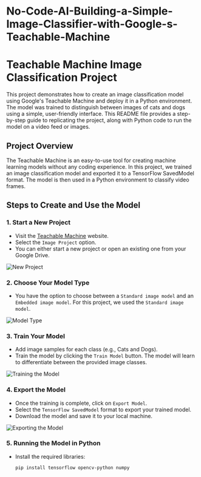 # No-Code-AI-Building-a-Simple-Image-Classifier-with-Google-s-Teachable-Machine
# Teachable Machine Image Classification Project

This project demonstrates how to create an image classification model using Google's Teachable Machine and deploy it in a Python environment. The model was trained to distinguish between images of cats and dogs using a simple, user-friendly interface. This README file provides a step-by-step guide to replicating the project, along with Python code to run the model on a video feed or images.

## Project Overview

The Teachable Machine is an easy-to-use tool for creating machine learning models without any coding experience. In this project, we trained an image classification model and exported it to a TensorFlow SavedModel format. The model is then used in a Python environment to classify video frames.

## Steps to Create and Use the Model

### 1. Start a New Project

- Visit the [Teachable Machine](https://teachablemachine.withgoogle.com/train) website.
- Select the `Image Project` option.
- You can either start a new project or open an existing one from your Google Drive.

![New Project](.1.png)

### 2. Choose Your Model Type

- You have the option to choose between a `Standard image model` and an `Embedded image model`. For this project, we used the `Standard image model`.

![Model Type](./path/to/image2.png)

### 3. Train Your Model

- Add image samples for each class (e.g., Cats and Dogs).
- Train the model by clicking the `Train Model` button. The model will learn to differentiate between the provided image classes.

![Training the Model](./path/to/image3.png)

### 4. Export the Model

- Once the training is complete, click on `Export Model`.
- Select the `TensorFlow SavedModel` format to export your trained model.
- Download the model and save it to your local machine.

![Exporting the Model](./path/to/image4.png)

### 5. Running the Model in Python

- Install the required libraries:

  ```bash
  pip install tensorflow opencv-python numpy

